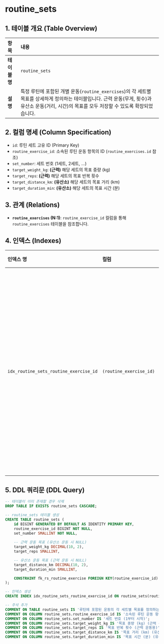 # routine_sets

## 1. 테이블 개요 (Table Overview)
| 항목 | 내용 |
| :--- | :--- |
| **테이블 명** | `routine_sets` |
| **설명** | 특정 루틴에 포함된 개별 운동(`routine_exercises`)의 각 세트별 목표를 상세하게 정의하는 테이블입니다. 근력 운동(무게, 횟수)과 유산소 운동(거리, 시간)의 목표를 모두 저장할 수 있도록 확장되었습니다. |

## 2. 컬럼 명세 (Column Specification)
- `id`: 루틴 세트 고유 ID (Primary Key)
- `routine_exercise_id`: 소속된 루틴 운동 항목의 ID (`routine_exercises.id` 참조)
- `set_number`: 세트 번호 (1세트, 2세트, ...)
- `target_weight_kg`: **(근력)** 해당 세트의 목표 중량 (kg)
- `target_reps`: **(근력)** 해당 세트의 목표 반복 횟수
- `target_distance_km`: **(유산소)** 해당 세트의 목표 거리 (km)
- `target_duration_min`: **(유산소)** 해당 세트의 목표 시간 (분)

## 3. 관계 (Relations)
- **`routine_exercises` (N:1)**: `routine_exercise_id` 컬럼을 통해 `routine_exercises` 테이블을 참조합니다.

## 4. 인덱스 (Indexes)
| 인덱스 명 | 컬럼 | 설명 |
| :--- | :--- | :--- |
| `idx_routine_sets_routine_exercise_id` | `(routine_exercise_id)` | 특정 운동에 속한 모든 목표 세트를 빠르게 조회하기 위해 사용됩니다. |

## 5. DDL 쿼리문 (DDL Query)
```sql
-- 테이블이 이미 존재할 경우 삭제
DROP TABLE IF EXISTS routine_sets CASCADE;

-- routine_sets 테이블 생성
CREATE TABLE routine_sets (
    id BIGINT GENERATED BY DEFAULT AS IDENTITY PRIMARY KEY,
    routine_exercise_id BIGINT NOT NULL,
    set_number SMALLINT NOT NULL,
    
    -- 근력 운동 목표 (유산소 운동 시 NULL)
    target_weight_kg DECIMAL(10, 2),
    target_reps SMALLINT,

    -- 유산소 운동 목표 (근력 운동 시 NULL)
    target_distance_km DECIMAL(10, 2),
    target_duration_min SMALLINT,

    CONSTRAINT fk_rs_routine_exercise FOREIGN KEY(routine_exercise_id) REFERENCES routine_exercises(id) ON DELETE CASCADE
);

-- 인덱스 생성
CREATE INDEX idx_routine_sets_routine_exercise_id ON routine_sets(routine_exercise_id);

-- 주석 추가
COMMENT ON TABLE routine_sets IS '루틴에 포함된 운동의 각 세트별 목표를 정의하는 테이블';
COMMENT ON COLUMN routine_sets.routine_exercise_id IS '소속된 루틴 운동 항목의 ID (routine_exercises.id 참조)';
COMMENT ON COLUMN routine_sets.set_number IS '세트 번호 (1부터 시작)';
COMMENT ON COLUMN routine_sets.target_weight_kg IS '목표 중량 (kg) (근력 운동용)';
COMMENT ON COLUMN routine_sets.target_reps IS '목표 반복 횟수 (근력 운동용)';
COMMENT ON COLUMN routine_sets.target_distance_km IS '목표 거리 (km) (유산소 운동용)';
COMMENT ON COLUMN routine_sets.target_duration_min IS '목표 시간 (분) (유산소 운동용)';